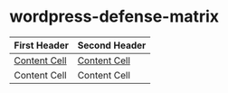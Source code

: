 # wordpress-defense-matrix


| First Header  | Second Header |
| ------------- | ------------- |
| [Content Cell](https://google.com)  | [Content Cell](other.md)  |
| Content Cell  | Content Cell  |